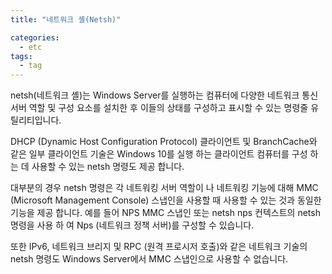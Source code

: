 ```yaml
---
title: "네트워크 셸(Netsh)"

categories:
  - etc
tags:
  - tag
---
```


netsh(네트워크 셸)는 Windows Server를 실행하는 컴퓨터에 다양한 네트워크 통신 서버 역할 및 구성 요소를 설치한 후 이들의 상태를 구성하고 표시할 수 있는 명령줄 유틸리티입니다.

DHCP (Dynamic Host Configuration Protocol) 클라이언트 및 BranchCache와 같은 일부 클라이언트 기술은 Windows 10를 실행 하는 클라이언트 컴퓨터를 구성 하는 데 사용할 수 있는 netsh 명령도 제공 합니다.

대부분의 경우 netsh 명령은 각 네트워킹 서버 역할이 나 네트워킹 기능에 대해 MMC (Microsoft Management Console) 스냅인을 사용할 때 사용할 수 있는 것과 동일한 기능을 제공 합니다. 예를 들어 NPS MMC 스냅인 또는 netsh nps 컨텍스트의 netsh 명령을 사용 하 여 Nps (네트워크 정책 서버)를 구성할 수 있습니다.

또한 IPv6, 네트워크 브리지 및 RPC (원격 프로시저 호출)와 같은 네트워크 기술의 netsh 명령도 Windows Server에서 MMC 스냅인으로 사용할 수 없습니다.
